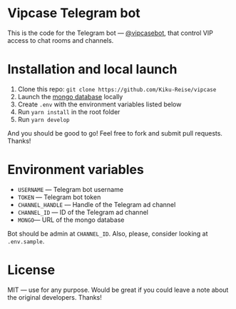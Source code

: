 # Vipcase Telegram bot

This is the code for the Telegram bot — [@vipcasebot](http://t.me/vipcasebot), that control VIP access to chat rooms and channels.

# Installation and local launch

1. Clone this repo: `git clone https://github.com/Kiku-Reise/vipcase`
2. Launch the [mongo database](https://www.mongodb.com/) locally
3. Create `.env` with the environment variables listed below
4. Run `yarn install` in the root folder
5. Run `yarn develop`

And you should be good to go! Feel free to fork and submit pull requests. Thanks!

# Environment variables

- `USERNAME` — Telegram bot username
- `TOKEN` — Telegram bot token
- `CHANNEL_HANDLE` — Handle of the Telegram ad channel
- `CHANNEL_ID` — ID of the Telegram ad channel
- `MONGO`— URL of the mongo database

Bot should be admin at `CHANNEL_ID`.
Also, please, consider looking at `.env.sample`.

# License

MIT — use for any purpose. Would be great if you could leave a note about the original developers. Thanks!
